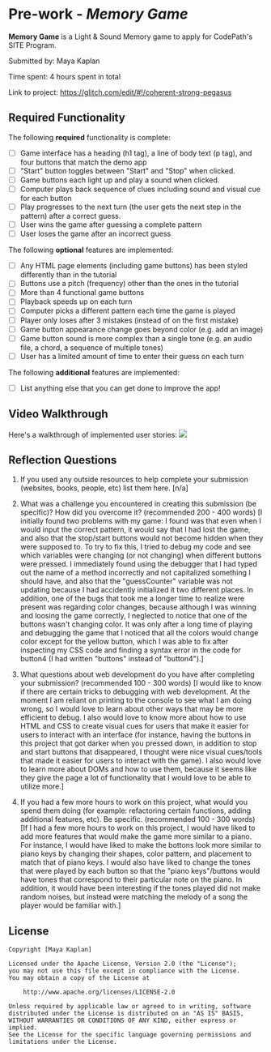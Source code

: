 # Pre-work - _Memory Game_

**Memory Game** is a Light & Sound Memory game to apply for CodePath's SITE Program.

Submitted by: Maya Kaplan

Time spent: 4 hours spent in total

Link to project: https://glitch.com/edit/#!/coherent-strong-pegasus

## Required Functionality

The following **required** functionality is complete:

- [ ] Game interface has a heading (h1 tag), a line of body text (p tag), and four buttons that match the demo app
- [ ] "Start" button toggles between "Start" and "Stop" when clicked.
- [ ] Game buttons each light up and play a sound when clicked.
- [ ] Computer plays back sequence of clues including sound and visual cue for each button
- [ ] Play progresses to the next turn (the user gets the next step in the pattern) after a correct guess.
- [ ] User wins the game after guessing a complete pattern
- [ ] User loses the game after an incorrect guess

The following **optional** features are implemented:

- [ ] Any HTML page elements (including game buttons) has been styled differently than in the tutorial
- [ ] Buttons use a pitch (frequency) other than the ones in the tutorial
- [ ] More than 4 functional game buttons
- [ ] Playback speeds up on each turn
- [ ] Computer picks a different pattern each time the game is played
- [ ] Player only loses after 3 mistakes (instead of on the first mistake)
- [ ] Game button appearance change goes beyond color (e.g. add an image)
- [ ] Game button sound is more complex than a single tone (e.g. an audio file, a chord, a sequence of multiple tones)
- [ ] User has a limited amount of time to enter their guess on each turn

The following **additional** features are implemented:

- [ ] List anything else that you can get done to improve the app!

## Video Walkthrough

Here's a walkthrough of implemented user stories:
![](https://i.imgur.com/QLvU6Qv.gif)

## Reflection Questions

1. If you used any outside resources to help complete your submission (websites, books, people, etc) list them here.
   [n/a]

2. What was a challenge you encountered in creating this submission (be specific)? How did you overcome it? (recommended 200 - 400 words)
   [I initially found two problems with my game: I found was that even when I would input the correct pattern,
   it would say that I had lost the game, and also that the stop/start buttons would not become hidden when they were supposed to.
   To try to fix this, I tried to debug my code and see which variables
   were changing (or not changing) when different buttons were pressed.
   I immediately found using the debugger that I had typed out the name of a method incorrectly
   and not capitalized something I should have,
   and also that the "guessCounter" variable was not updating because I had accidently initialized it two different places.
   In addition, one of the bugs that took me a longer time to realize were present was regarding color changes,
   because although I was winning and loosing the game correctly, I neglected to notice that one of the buttons
   wasn't changing color. It was only after a long time of playing and debugging the game that I noticed that
   all the colors would change color except for the yellow button, which I was able to fix
   after inspecting my CSS code and finding a syntax error in the code for button4
   (I had written "buttons" instead of "button4").]

3. What questions about web development do you have after completing your submission? (recommended 100 - 300 words)
   [I would like to know if there are certain tricks to debugging with web development. At the moment I am
   reliant on printing to the console to see what I am doing wrong, so I would love to learn about other
   ways that may be more efficient to debug.
   I also would love to know more about how to use HTML and CSS to create visual cues for users that
   make it easier for users to interact with an interface (for instance, having the
   buttons in this project that got darker when you pressed down, in addition to stop and start buttons that disappeared,
   I thought were nice visual cues/tools that made it easier for users to interact with the game).
   I also would love to learn more about DOMs and how to use them, because it seems like they give the page a lot of functionality
   that I would love to be able to utilize more.]

4. If you had a few more hours to work on this project, what would you spend them doing (for example: refactoring certain functions, adding additional features, etc). Be specific. (recommended 100 - 300 words)
   [If I had a few more hours to work on this project, I would have liked to add more features that would
   make the game more similar to a piano. For instance, I would have liked to make the bottons
   look more similar to piano keys by changing their shapes, color pattern, and placement to match that of piano keys.
   I would also have liked to change the tones that were played by each button so that
   the "piano keys"/buttons would have tones that correspond to their particular note on the piano.
   In addition, it would have been interesting if the tones played did not make random noises,
   but instead were matching the melody of a song the player would be familiar with.]

## License

    Copyright [Maya Kaplan]

    Licensed under the Apache License, Version 2.0 (the "License");
    you may not use this file except in compliance with the License.
    You may obtain a copy of the License at

        http://www.apache.org/licenses/LICENSE-2.0

    Unless required by applicable law or agreed to in writing, software
    distributed under the License is distributed on an "AS IS" BASIS,
    WITHOUT WARRANTIES OR CONDITIONS OF ANY KIND, either express or implied.
    See the License for the specific language governing permissions and
    limitations under the License.

